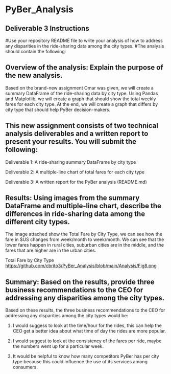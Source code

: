# PyBer_Analysis
## Deliverable 3 Instructions

#Use your repository README file to write your analysis of how to address any disparities in the ride-sharing data among the city types.
#The analysis should contain the following:

## Overview of the analysis: Explain the purpose of the new analysis.
Based on the brand-new assignment Omar was given, we will create a summary DataFrame of the ride-sharing data by city type. Using Pandas and Matplotlib, we will create a graph that should show the total weekly fares for each city type. At the end, we will create a graph that differs by city type that should help PyBer decision-makers. 

## This new assignment consists of two technical analysis deliverables and a written report to present your results. You will submit the following:
Deliverable 1: A ride-sharing summary DataFrame by city type

Deliverable 2: A multiple-line chart of total fares for each city type

Deliverable 3: A written report for the PyBer analysis (README.md)

## Results: Using images from the summary DataFrame and multiple-line chart, describe the differences in ride-sharing data among the different city types.

The image attached show the Total Fare by City Type, we can see how the fare in $US changes from week/month to week/month. We can see that the lower fares happen in rural cities, suburban cities are in the middle, and the fares that are higher are in the urban cities. 

Total Fare by City Type https://github.com/cbrito3/PyBer_Analysis/blob/main/Analysis/Fig8.png

## Summary: Based on the results, provide three business recommendations to the CEO for addressing any disparities among the city types.

Based on these results, the three business recommendations to the CEO for addressing any disparities among the city types would be: 

1. I would suggess to look at the time/hour for the rides, this can help the CEO get a better idea about what time of day the rides are more popular. 

2. I would suggest to look at the consistency of the fares per ride, maybe the numbers went up for a particular week. 

3. It would be helpful to know how many competitors PyBer has per city type because this could influence the use of its services among consumers.

